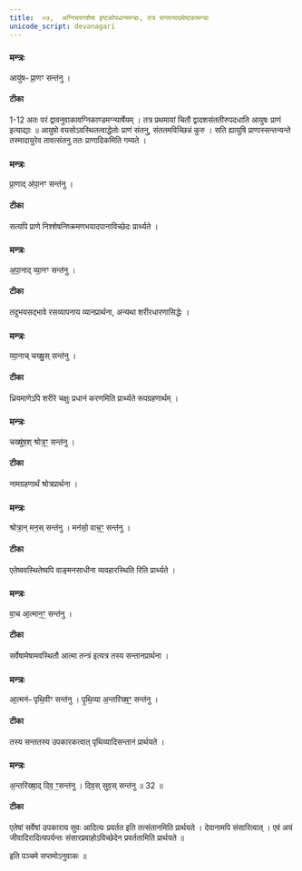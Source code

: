 ```yaml
---
title:  ०७,  अग्निचयनशेषा इष्टकोपधानमन्त्राः, तत्र सन्तत्याख्येष्टकामन्त्राः
unicode_script: devanagari
---
```


### मन्त्रः
आयु॑षᳶ प्रा॒णꣳ सन्त॑नु ।

####  टीका
1-12 अतः परं द्वावनुवाकावग्निकाण्डमग्न्यार्षेयम् । तत्र प्रथमायां चितौ द्वादशसंततीरुपदधाति आयुषः प्राणं इत्याद्याः ॥ आयुषो वयसोऽवस्थितत्वाद्धेतोः प्राणं संतनु, संततमविच्छिन्नं कुरु । सति ह्यायुषि प्राणास्सन्तन्यन्ते तस्मादायुरेव तावत्संतनु ततः प्राणादिकमिति गम्यते ।
### मन्त्रः
प्रा॒णाद् अ॑पा॒नꣳ सन्त॑नु ।

####  टीका
सत्यपि प्राणे निश्शेषनिष्क्रमणभयादपानाविच्छेदः प्रार्थ्यते ।
### मन्त्रः
अ॒पा॒नाद् व्या॒नꣳ सन्त॑नु ।

####  टीका
तदुभयसद्भावे रसव्यापनाय व्यानप्रार्थना, अन्यथा शरीरधारणासिद्धेः ।
### मन्त्रः
व्या॒नाच् चख्षु॒स् सन्त॑नु ।
####  टीका
ध्रियमाणेऽपि शरीरे चक्षुः प्रधानं करणमिति प्रार्थ्यते रूपग्रहणार्थम् ।
### मन्त्रः
चख्षु॑ष॒श् श्रोत्र॒ꣳ॒ सन्त॑नु ।

####  टीका
नामग्रहणार्थं श्रोत्रप्रार्थना ।
### मन्त्रः
श्रोत्रा॒न् मन॒स् सन्त॑नु ।
मन॑सो॒ वाच॒ꣳ॒ सन्त॑नु ।

####  टीका

एतेष्ववस्थितेष्वपि वाङ्मनसाधीना व्यवहारस्थिति रिति प्रार्थ्यते ।
### मन्त्रः
वा॒च आ॒त्मान॒ꣳ॒ सन्त॑नु ।

####  टीका
सर्वेषामेषामवस्थितौ आत्मा तन्त्रं इत्यत्र तस्य सन्तानप्रार्थना ।
### मन्त्रः

आ॒त्मन॑ᳶ पृथि॒वीꣳ सन्त॑नु ।
पृ॒थि॒व्या अ॒न्तरि॑ख्ष॒ꣳ॒ सन्त॑नु ।

####  टीका
तस्य सन्ततस्य उपकारकत्वात् पृथिव्यादिसन्तानं प्रार्थयते ।

### मन्त्रः
अ॒न्तरि॑ख्षा॒द् दिव॒ ꣳ॒सन्त॑नु ।
दिव॒स् सुव॒स् सन्त॑नु ॥ 32 ॥  
####  टीका
एतेषां सर्वेषां उपकाराय सुवः आदित्यः प्रवर्तत इति
तत्संतानमिति प्रार्थयते । देवानामपि संसारित्वात् । एवं अयं जीवादिरादित्यपर्यन्तः संसारप्रवाहोऽविच्छेदेन प्रवर्ततामिति प्रार्थयते ॥

इति पञ्चमे सप्तमोऽनुवाकः ॥  
